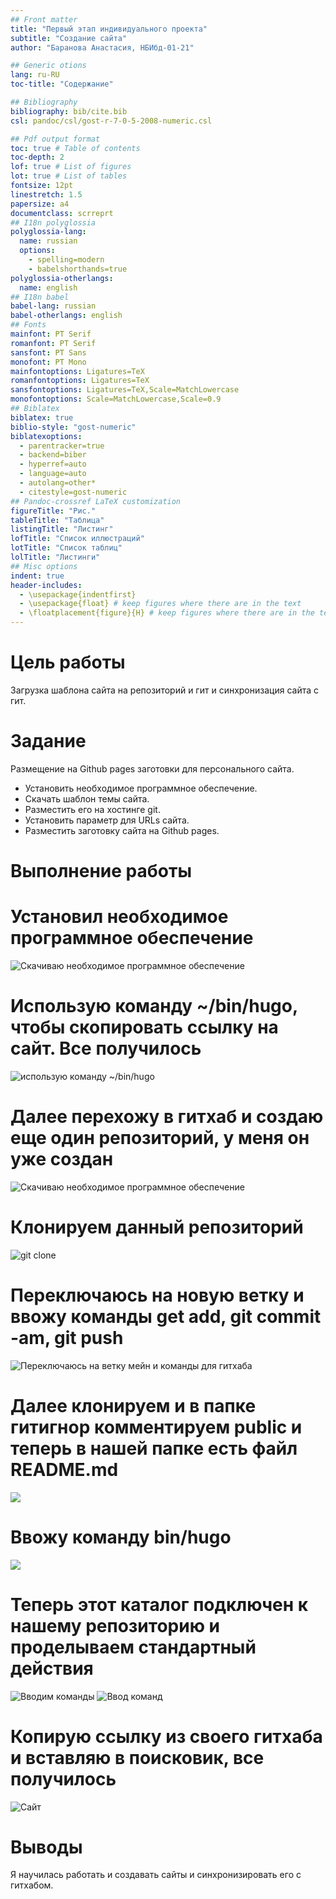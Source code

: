 ```yaml
---
## Front matter
title: "Первый этап индивидуального проекта"
subtitle: "Создание сайта"
author: "Баранова Анастасия, НБИбд-01-21"

## Generic otions
lang: ru-RU
toc-title: "Содержание"

## Bibliography
bibliography: bib/cite.bib
csl: pandoc/csl/gost-r-7-0-5-2008-numeric.csl

## Pdf output format
toc: true # Table of contents
toc-depth: 2
lof: true # List of figures
lot: true # List of tables
fontsize: 12pt
linestretch: 1.5
papersize: a4
documentclass: scrreprt
## I18n polyglossia
polyglossia-lang:
  name: russian
  options:
	- spelling=modern
	- babelshorthands=true
polyglossia-otherlangs:
  name: english
## I18n babel
babel-lang: russian
babel-otherlangs: english
## Fonts
mainfont: PT Serif
romanfont: PT Serif
sansfont: PT Sans
monofont: PT Mono
mainfontoptions: Ligatures=TeX
romanfontoptions: Ligatures=TeX
sansfontoptions: Ligatures=TeX,Scale=MatchLowercase
monofontoptions: Scale=MatchLowercase,Scale=0.9
## Biblatex
biblatex: true
biblio-style: "gost-numeric"
biblatexoptions:
  - parentracker=true
  - backend=biber
  - hyperref=auto
  - language=auto
  - autolang=other*
  - citestyle=gost-numeric
## Pandoc-crossref LaTeX customization
figureTitle: "Рис."
tableTitle: "Таблица"
listingTitle: "Листинг"
lofTitle: "Список иллюстраций"
lotTitle: "Список таблиц"
lolTitle: "Листинги"
## Misc options
indent: true
header-includes:
  - \usepackage{indentfirst}
  - \usepackage{float} # keep figures where there are in the text
  - \floatplacement{figure}{H} # keep figures where there are in the text
---
```


# Цель работы

Загрузка шаблона сайта на репозиторий и гит и синхронизация сайта с гит.

# Задание

Размещение на Github pages заготовки для персонального сайта.

  - Установить необходимое программное обеспечение.
  - Скачать шаблон темы сайта.
  - Разместить его на хостинге git.
  - Установить параметр для URLs сайта.
  - Разместить заготовку сайта на Github pages.



# Выполнение работы 
# Установил необходимое программное обеспечение

![Скачиваю необходимое программное обеспечение](image/1.png)

# Использую команду ~/bin/hugo, чтобы скопировать ссылку на сайт. Все получилось
![использую команду ~/bin/hugo](image/2.png)

# Далее перехожу в гитхаб и создаю еще один репозиторий, у меня он уже создан
![Скачиваю необходимое программное обеспечение](image/3.png)

# Клонируем данный репозиторий
![git clone](image/4.png)


# Переключаюсь на новую ветку и ввожу команды get add, git commit -am, git push
![Переключаюсь на ветку мейн и команды для гитхаба](image/5.png)
 
# Далее клонируем и в папке гитигнор комментируем public и теперь в нашей папке есть файл README.md
![](image/6.png)

# Ввожу команду bin/hugo

![](image/7.png)

# Теперь этот каталог подключен к нашему репозиторию и проделываем стандартный действия
![Вводим команды](image/8.png)
![Ввод команд](image/9.png)

# Копирую ссылку из своего гитхаба и вставляю в поисковик, все получилось
![Сайт](image/10.png)


# Выводы
Я научилась работать и создавать сайты и синхронизировать его с гитхабом.



